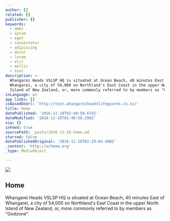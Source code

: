 ```yaml
---
author: []
related: []
publisher: {}
keywords:
  - amet
  - ipsum
  - eget
  - consectetur
  - adipiscing
  - dolor
  - lorem
  - elit
  - mollis
  - text
description: >-
  Whangarei Heads VSLSP HQ is situated at Ocean Beach, 40 minutes East of
  Whangarei, a city of 54,000 on Northland's East Coast in the upper North
  Island of New Zealand, or, more commonly referred to by members as "Godzone".
inLanguage: en
app_links: []
isBasedOnUrl: 'http://test.whangareiheadslifeguards.co.nz/'
title: Home
datePublished: '2016-12-18T02:40:58.674Z'
dateModified: '2016-12-18T02:40:58.296Z'
via: {}
inFeed: true
sourcePath: _posts/2016-12-18-home.md
starred: false
datePublishedOriginal: '2016-12-18T02:29:04.400Z'
_context: 'http://schema.org'
_type: MediaObject

---
```

<article style=""><img src="https://imgflo.herokuapp.com/graph/2b2431f8e7ba7b0/1876b3907e4ea380315d13d056d05a8e/noop.png?input=http%3A%2F%2Ftest.whangareiheadslifeguards.co.nz%2Fwp-content%2Fuploads%2F2014%2F10%2FSLSCNZ_LOGO.png" /><h1>Home</h1><p>Whangarei Heads VSLSP HQ is situated at Ocean Beach, 40 minutes East of Whangarei, a city of 54,000 on Northland's East Coast in the upper North Island of New Zealand, or, more commonly referred to by members as "Godzone".</p></article>